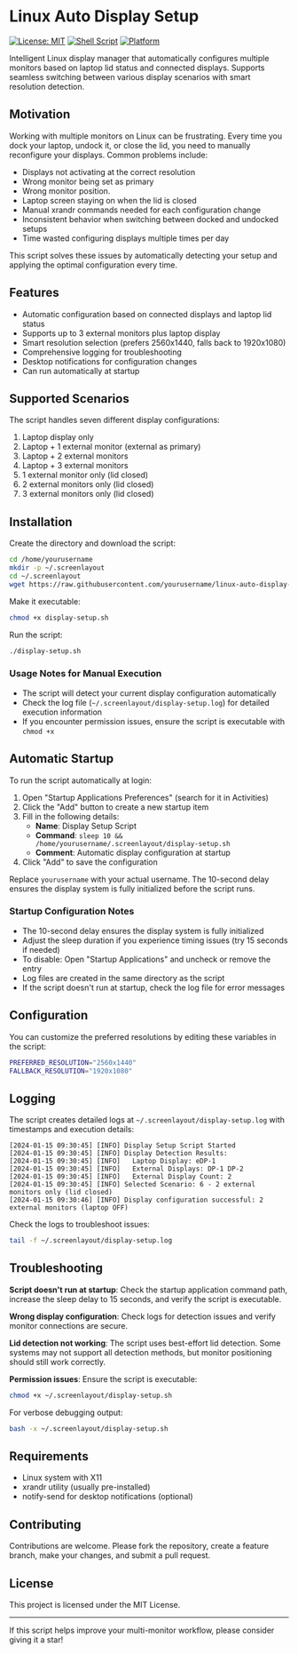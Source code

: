 # Linux Auto Display Setup

[![License: MIT](https://img.shields.io/badge/License-MIT-yellow.svg)](https://opensource.org/licenses/MIT)
[![Shell Script](https://img.shields.io/badge/Shell-Bash-brightgreen.svg)](https://www.gnu.org/software/bash/)
[![Platform](https://img.shields.io/badge/Platform-Linux-blue.svg)](https://www.linux.org/)

Intelligent Linux display manager that automatically configures multiple monitors based on laptop lid status and connected displays. Supports seamless switching between various display scenarios with smart resolution detection.

## Motivation

Working with multiple monitors on Linux can be frustrating. Every time you dock your laptop, undock it, or close the lid, you need to manually reconfigure your displays. Common problems include:

- Displays not activating at the correct resolution
- Wrong monitor being set as primary
- Wrong monitor position.
- Laptop screen staying on when the lid is closed
- Manual xrandr commands needed for each configuration change
- Inconsistent behavior when switching between docked and undocked setups
- Time wasted configuring displays multiple times per day

This script solves these issues by automatically detecting your setup and applying the optimal configuration every time.

## Features

- Automatic configuration based on connected displays and laptop lid status
- Supports up to 3 external monitors plus laptop display
- Smart resolution selection (prefers 2560x1440, falls back to 1920x1080)
- Comprehensive logging for troubleshooting
- Desktop notifications for configuration changes
- Can run automatically at startup

## Supported Scenarios

The script handles seven different display configurations:

1. Laptop display only
2. Laptop + 1 external monitor (external as primary)
3. Laptop + 2 external monitors
4. Laptop + 3 external monitors
5. 1 external monitor only (lid closed)
6. 2 external monitors only (lid closed)
7. 3 external monitors only (lid closed)

## Installation

Create the directory and download the script:

```bash
cd /home/yourusername
mkdir -p ~/.screenlayout
cd ~/.screenlayout
wget https://raw.githubusercontent.com/yourusername/linux-auto-display-setup/main/display-setup.sh
```

Make it executable:

```bash
chmod +x display-setup.sh
```

Run the script:

```bash
./display-setup.sh
```

### Usage Notes for Manual Execution

- The script will detect your current display configuration automatically
- Check the log file (`~/.screenlayout/display-setup.log`) for detailed execution information
- If you encounter permission issues, ensure the script is executable with `chmod +x`

## Automatic Startup

To run the script automatically at login:

1. Open "Startup Applications Preferences" (search for it in Activities)
2. Click the "Add" button to create a new startup item
3. Fill in the following details:
   - **Name**: Display Setup Script
   - **Command**: `sleep 10 && /home/yourusername/.screenlayout/display-setup.sh`
   - **Comment**: Automatic display configuration at startup
4. Click "Add" to save the configuration

Replace `yourusername` with your actual username. The 10-second delay ensures the display system is fully initialized before the script runs.

### Startup Configuration Notes

- The 10-second delay ensures the display system is fully initialized
- Adjust the sleep duration if you experience timing issues (try 15 seconds if needed)
- To disable: Open "Startup Applications" and uncheck or remove the entry
- Log files are created in the same directory as the script
- If the script doesn't run at startup, check the log file for error messages

## Configuration

You can customize the preferred resolutions by editing these variables in the script:

```bash
PREFERRED_RESOLUTION="2560x1440"
FALLBACK_RESOLUTION="1920x1080"
```

## Logging

The script creates detailed logs at `~/.screenlayout/display-setup.log` with timestamps and execution details:

```
[2024-01-15 09:30:45] [INFO] Display Setup Script Started
[2024-01-15 09:30:45] [INFO] Display Detection Results:
[2024-01-15 09:30:45] [INFO]   Laptop Display: eDP-1
[2024-01-15 09:30:45] [INFO]   External Displays: DP-1 DP-2
[2024-01-15 09:30:45] [INFO]   External Display Count: 2
[2024-01-15 09:30:45] [INFO] Selected Scenario: 6 - 2 external monitors only (lid closed)
[2024-01-15 09:30:46] [INFO] Display configuration successful: 2 external monitors (laptop OFF)
```

Check the logs to troubleshoot issues:

```bash
tail -f ~/.screenlayout/display-setup.log
```

## Troubleshooting

**Script doesn't run at startup**: Check the startup application command path, increase the sleep delay to 15 seconds, and verify the script is executable.

**Wrong display configuration**: Check logs for detection issues and verify monitor connections are secure.

**Lid detection not working**: The script uses best-effort lid detection. Some systems may not support all detection methods, but monitor positioning should still work correctly.

**Permission issues**: Ensure the script is executable:
```bash
chmod +x ~/.screenlayout/display-setup.sh
```

For verbose debugging output:

```bash
bash -x ~/.screenlayout/display-setup.sh
```

## Requirements

- Linux system with X11
- xrandr utility (usually pre-installed)
- notify-send for desktop notifications (optional)

## Contributing

Contributions are welcome. Please fork the repository, create a feature branch, make your changes, and submit a pull request.

## License

This project is licensed under the MIT License.

---

If this script helps improve your multi-monitor workflow, please consider giving it a star!